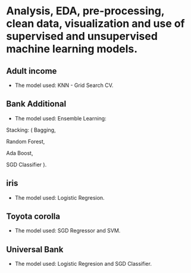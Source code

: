 #  Analysis, EDA, pre-processing, clean data, visualization and use of supervised and unsupervised machine learning models.



##  Adult income
* The model used: KNN - Grid Search CV.

## Bank Additional 
* The model used: Ensemble Learning:

Stacking: ( Bagging,
  
Random Forest,

 Ada Boost,
 
SGD Classifier
).

## iris
* The model used: Logistic Regresion.

## Toyota corolla 
* The model used: SGD Regressor and SVM.

## Universal Bank
* The model used: Logistic Regresion and SGD Classifier.

